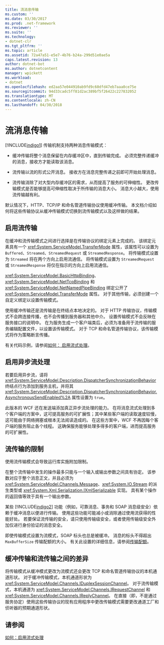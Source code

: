 ```yaml
---
title: 流消息传输
ms.custom: ''
ms.date: 03/30/2017
ms.prod: .net-framework
ms.reviewer: ''
ms.suite: ''
ms.technology:
- dotnet-clr
ms.tgt_pltfrm: ''
ms.topic: article
ms.assetid: 72a47a51-e5e7-4b76-b24a-299d51e0ae5a
caps.latest.revision: 13
author: dotnet-bot
ms.author: dotnetcontent
manager: wpickett
ms.workload:
- dotnet
ms.openlocfilehash: ed2aa57e044910ab9fd9c60dfd47eb7aaa0ce75e
ms.sourcegitcommit: 94d33cadc5ff81d2ac389bf5f26422c227832052
ms.translationtype: MT
ms.contentlocale: zh-CN
ms.lasthandoff: 04/30/2018
---
```

# <a name="streaming-message-transfer"></a>流消息传输
[!INCLUDE[indigo1](../../../../includes/indigo1-md.md)] 传输机制支持两种消息传输模式：  
  
-   缓冲传输将整个消息保留在内存缓冲区中，直到传输完成。 必须完整传递缓冲的消息，接收方才能读取该消息。  
  
-   流传输以流的形式公开消息。 接收方在消息完整传递之前即可开始处理消息。  
  
-   流传输消除了对大型内存缓冲区的需求，从而提高了服务的可伸缩性。 更改传输模式是否能够提高可伸缩性取决于所传输的消息大小。 消息大小越大，使用流传输越有利。  
  
 默认情况下，HTTP、TCP/IP 和命名管道传输协议使用缓冲传输。 本文档介绍如何将这些传输协议从缓冲传输模式切换到流传输模式以及这样做的结果。  
  
## <a name="enabling-streamed-transfers"></a>启用流传输  
 在缓冲和流传输模式之间进行选择是在传输协议的绑定元素上完成的。 该绑定元素具有一个 <xref:System.ServiceModel.TransferMode> 属性，该属性可以设置为 `Buffered`、`Streamed`、`StreamedRequest` 或 `StreamedResponse`。 将传输模式设置为 `Streamed` 将在两个方向上启用流通信。 将传输模式设置为 `StreamedRequest` 或 `StreamedResponse` 将仅在指示的方向上启用流通信。  
  
 <xref:System.ServiceModel.BasicHttpBinding>、<xref:System.ServiceModel.NetTcpBinding> 和 <xref:System.ServiceModel.NetNamedPipeBinding> 绑定公开了 <xref:System.ServiceModel.TransferMode> 属性。 对于其他传输，必须创建一个自定义绑定以设置传输模式。  
  
 使用缓冲传输还是流传输是在终结点本地决定的。 对于 HTTP 传输协议，传输模式不会跨连接传播，也不会传播到服务器和其他中介。 设置传输模式不会反映在服务接口的说明中。 在为服务生成一个客户端类后，必须为准备用于流传输的服务编辑配置文件，以设置该传输模式。 对于 TCP 和命名管道传输协议，该传输模式将作为策略断言传播。  
  
 有关代码示例，请参阅[如何： 启用流式处理](../../../../docs/framework/wcf/feature-details/how-to-enable-streaming.md)。  
  
## <a name="enabling-asynchronous-streaming"></a>启用异步流处理  
 若要启用异步流，请将 <xref:System.ServiceModel.Description.DispatcherSynchronizationBehavior> 终结点行为添加到服务主机，并将其 <xref:System.ServiceModel.Description.DispatcherSynchronizationBehavior.AsynchronousSendEnabled%2A> 属性设置为 `true`。  
  
 此版本的 WCF 还在发送端添加真正异步流处理的能力。 在将消息流式处理到多个客户端的方案中，这可提高服务的可扩展性；其中某些客户端的读取速度较慢，这可能由于网络拥塞或根本无法阅读造成的。 在这些方案中，WCF 不再因每个客户端的服务阻止各个线程。 这确保服务能够处理多得多的客户端，进而提高服务的可扩展性。  
  
## <a name="restrictions-on-streamed-transfers"></a>流传输的限制  
 使用流传输模式会导致运行库实施附加限制。  
  
 在整个流传输中发生的操作最多只能与一个输入或输出参数之间具有协定。 该参数对应于整个消息正文，并且必须为 <xref:System.ServiceModel.Channels.Message>、<xref:System.IO.Stream> 的派生类型或 <xref:System.Xml.Serialization.IXmlSerializable> 实现。 具有某个操作的返回值等效于具有一个输出参数。  
  
 某些 [!INCLUDE[indigo2](../../../../includes/indigo2-md.md)] 功能（例如，可靠消息、事务和 SOAP 消息级安全）依赖于缓冲消息以便进行传输。 使用这些功能可能减小或消除通过使用流获得的性能好处。 若要保证流传输的安全，请只使用传输级安全，或者使用传输级安全外加仅进行身份验证的消息安全。  
  
 即使传输模式设置为流模式，SOAP 标头也总是被缓冲。 消息的标头不得超出 `MaxBufferSize` 传输配额的大小。 有关此设置的详细信息，请参阅[传输配额](../../../../docs/framework/wcf/feature-details/transport-quotas.md)。  
  
## <a name="differences-between-buffered-and-streamed-transfers"></a>缓冲传输和流传输之间的差异  
 将传输模式从缓冲模式更改为流模式还会更改 TCP 和命名管道传输协议的本机通道形状。 对于缓冲传输模式，本机通道形状为 <xref:System.ServiceModel.Channels.IDuplexSessionChannel>。 对于流传输模式，本机通道为 <xref:System.ServiceModel.Channels.IRequestChannel> 和 <xref:System.ServiceModel.Channels.IReplyChannel>。 在直接（即，不是通过服务协定）使用这些传输协议的现有应用程序中更改传输模式需要更改通道工厂和侦听器的预期通道形状。  
  
## <a name="see-also"></a>请参阅  
 [如何：启用流式处理](../../../../docs/framework/wcf/feature-details/how-to-enable-streaming.md)

